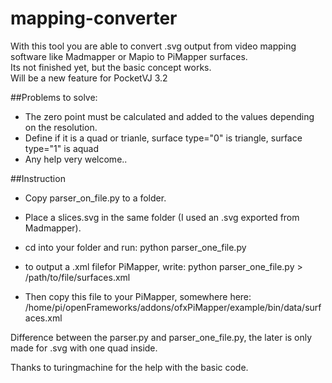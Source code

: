 # mapping-converter

With this tool you are able to convert .svg output from video mapping software like Madmapper or Mapio to PiMapper surfaces.<br />
Its not finished yet, but the basic concept works.<br />
Will be a new feature for PocketVJ 3.2<br />

##Problems to solve: <br />
- The zero point must be calculated and added to the values depending on the resolution. <br />
- Define if it is a quad or trianle, surface type="0" is triangle, surface type="1" is aquad
- Any help very welcome..<br />


##Instruction

- Copy parser_on_file.py to a folder.<br />
- Place a slices.svg in the same folder (I used an .svg exported from Madmapper).<br />
- cd into your folder and run: python parser_one_file.py
- to output a .xml filefor PiMapper, write: 
python parser_one_file.py > /path/to/file/surfaces.xml

- Then copy this file to your PiMapper, somewhere here:
/home/pi/openFrameworks/addons/ofxPiMapper/example/bin/data/surfaces.xml

Difference between the parser.py and parser_one_file.py, the later is only made for .svg with one quad inside.


Thanks to turingmachine for the help with the basic code.
